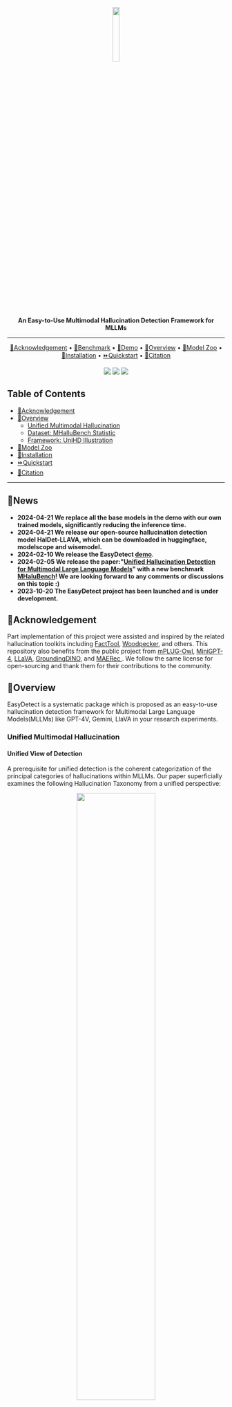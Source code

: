 <div align="center">

<img src="figs/easydetect.jpg" width="18%" height="18%">

**An Easy-to-Use Multimodal Hallucination Detection Framework for MLLMs**
 
---

<p align="center">
  <a href="#citation">🌻Acknowledgement</a> •
  <a href="https://huggingface.co/datasets/openkg/MHaluBench">🤗Benchmark</a> •
  <a href="http://easydetect.openkg.cn/">🍎Demo</a> •
  <a href="#overview">🌟Overview</a> •
  <a href="#modelzoo">🐧Model Zoo</a> •
  <a href="#installation">🔧Installation</a> •
  <a href="#quickstart">⏩Quickstart</a> •
  <a href="#citation">🚩Citation</a> 
  <!-- <a href="#contributors">🎉Contributors</a> -->
</p>

![](https://img.shields.io/badge/version-v0.1.1-blue)
![](https://img.shields.io/github/last-commit/zjunlp/EasyDetect?color=green) 
![](https://img.shields.io/badge/PRs-Welcome-red) 
<!-- [![License: MIT](https://img.shields.io/badge/License-MIT-green.svg)](https://opensource.org/licenses/MIT) -->

</div>

## Table of Contents

- <a href="#acknowledgement">🌻Acknowledgement</a>
- <a href="#overview">🌟Overview</a>
  - <a href="#unified-multimodal-hallucination">Unified Multimodal Hallucination </a>
  - <a href="#dataset-mhallubench-statistic">Dataset: MHalluBench Statistic</a>
  - <a href="#framework-uniHD-illustration">Framework: UniHD Illustration</a>
- <a href="#modelzoo">🐧Model Zoo</a>
- <a href="#installation">🔧Installation</a>
- <a href="#quickstart">⏩Quickstart</a>
- <a href="#citation">🚩Citation</a>
---
## 🔔News
- **2024-04-21 We replace all the base models in the demo with our own trained models, significantly reducing the inference time.**
- **2024-04-21 We release our open-source hallucination detection model HalDet-LLAVA, which can be downloaded in huggingface, modelscope and wisemodel.**
- **2024-02-10 We release the EasyDetect [demo](http://easydetect.openkg.cn/)**.
- **2024-02-05  We release the paper:"[Unified Hallucination Detection for Multimodal Large Language Models](https://arxiv.org/abs/2402.03190)" with a new benchmark [MHaluBench](https://huggingface.co/datasets/openkg/MHaluBench)! We are looking forward to any comments or discussions on this topic :)**
- **2023-10-20 The EasyDetect project has been launched and is under development.**

## 🌻Acknowledgement

Part implementation of this project were assisted and inspired by the related hallucination toolkits including [FactTool](https://github.com/GAIR-NLP/factool), [Woodpecker](https://github.com/BradyFU/Woodpecker), and others. 
This repository also benefits from the public project from [mPLUG-Owl](https://github.com/X-PLUG/mPLUG-Owl), [MiniGPT-4](https://github.com/Vision-CAIR/MiniGPT-4), [LLaVA](https://github.com/haotian-liu/LLaVA), [GroundingDINO](https://github.com/IDEA-Research/GroundingDINO), and [MAERec ](https://github.com/Mountchicken/Union14M). 
We follow the same license for open-sourcing and thank them for their contributions to the community.



## 🌟Overview

EasyDetect is a systematic package which is proposed as an easy-to-use hallucination detection framework for Multimodal Large Language Models(MLLMs) like GPT-4V, Gemini, LlaVA in your research experiments. 

### Unified Multimodal Hallucination

#### Unified View of Detection

A prerequisite for unified detection is the coherent categorization of the principal categories of hallucinations within MLLMs. Our paper superficially examines the following Hallucination Taxonomy from a unified perspective:

<p align="center">
<img src="figs/view.png"  width="60%" height="60%">
<img src="figs/intro.png" width="60%" height="60%">
</p>

**Figure 1:** Unified multimodal hallucination detection aims to identify and detect modality-conflicting hallucinations at
various levels such as object, attribute, and scene-text, as well as fact-conflicting hallucinations in both image-to-text and text-to-image generation.

**Modality-Conflicting Hallucination.**  MLLMs sometimes generate outputs that conflict with inputs from other modalities, leading to issues such as incorrect objects, attributes, or scene text. An example in above Figure (a) includes an MLLM inaccurately describing an athlete's uniform color, showcasing an attribute-level conflict due to MLLMs' limited ability to achieve fine-grained text-image alignment.

**Fact-Conflicting Hallucination.** Outputs from MLLMs may contradict established factual knowledge. Image-to-text models can generate narratives that stray from the actual content by incorporating irrelevant facts, while text-to-image models may produce visuals that fail to reflect the factual knowledge contained in text prompts. These discrepancies underline the struggle of MLLMs to maintain factual consistency, representing a significant challenge in the domain.

#### Fine-grained Detection Task Definition

Unified detection of multimodal hallucination necessitates the check of each image-text pair `a={v, x}`, wherein `v` denotes either the visual input provided to an MLLM, or the visual output synthesized by it. Correspondingly, `x` signifies the MLLM's generated textual response based on `v` or the textual user query for synthesizing `v`. Within this task, each `x` may contain multiple claims, denoted as $\{c_i\}\_\{i = 1 \cdots n\}$. The objective for hallucination detectors is to assess each claim from `a` to determine whether it is "hallucinatory" or "non-hallucinatory", providing a rationale for their judgments based on the provided definition of hallucination. Text hallucination detection from LLMs denotes a sub-case in this setting, where `v` is null.

### Dataset: MHalluBench Statistic

To advance this research trajectory, we introduce the meta-evaluation benchmark MHaluBench, which encompasses the content from image-to-text and text-to-image generation, aiming to rigorously assess the advancements in multimodal halluci-
nation detectors. Further statistical details about MHaluBench are provided in below Figures.

<img src="figs/datasetinfo.jpg">

**Table 1:** *A comparison of benchmarks with respect to existing fact-checking or hallucination evaluation.* "Check." indicates verifying factual consistency, "Eval." denotes evaluating hallucinations generated by different LLMs, and its response is based on different LLMs under test, while "Det." embodies the evaluation of a detector’s capability in identifying hallucinations.

<p align="center">
  <img src="figs/饼图.png" width="40%" height="40%">
</p>

**Figure 2:** *Claim-Level data statistics of MHaluBench.* "IC" signifies Image Captioning and "T2I" indicates Text-to-Image synthesis, respectively.

<p align="center">
<img src="figs/条形图.png"   width="50%" height="50%">
</p>

**Figure 3:** *Distribution of hallucination categories within hallucination-labeled claims of MHaluBench.* 

### Framework: UniHD Illustration

Addressing the key challenges in hallucination detection, we introduce a unified framework in Figure 4 that systematically tackles multimodal hallucination identification for both image-to-text and text-to-image tasks. Our framework capitalizes on the domain-specific strengths of various tools to efficiently gather multi-modal evidence for confirming hallucinations. 

<img src="figs/framework.png">

**Figure 4:** *The specific illustration of UniHD for unified multimodal hallucination detection.* 

---

## 🐧Model Zoo
You can download two versions of HalDet-LLAVA, 7b and 13b, on three platforms: HuggingFace, ModelScope, and WiseModel.
| HuggingFace |  ModelScope |  WiseModel  |
| ----------- | ----------- | ----------- |
| [HalDet-llava-7b](https://huggingface.co/zjunlp/HalDet-llava-7b)     | [HalDet-llava-7b](https://www.modelscope.cn/models/ZJUNLP/HalDet-llava-7b)       | [HalDet-llava-7b](https://www.wisemodel.cn/models/zjunlp/HalDet-llava-7b)       |
| [HalDet-llava-13b](https://huggingface.co/zjunlp/HalDet-llava-13b)   | [HalDet-llava-13b](https://www.modelscope.cn/models/ZJUNLP/HalDet-llava-13b)        | [HalDet-llava-13b](https://www.wisemodel.cn/models/zjunlp/HalDet-llava-13b)      |


## 🔧Installation

**Installation for local development:**
```
git clone https://github.com/OpenKG-ORG/EasyDetect.git
cd EasyDetect
pip install -r requirements.txt
```

**Installation for tools(GroundingDINO and MAERec):**
```
# install GroundingDINO
git clone https://github.com/IDEA-Research/GroundingDINO.git
cp -r GroundingDINO pipeline/GroundingDINO
cd pipeline/GroundingDINO/
pip install -e .
cd ..

# install MAERec
git clone https://github.com/Mountchicken/Union14M.git
cp -r Union14M/mmocr-dev-1.x pipeline/mmocr
cd pipeline/mmocr/
pip install -U openmim
mim install mmengine
mim install mmcv
mim install mmdet
pip install timm
pip install -r requirements/albu.txt
pip install -r requirements.txt
pip install -v -e .
cd ..

mkdir weights
cd weights
wget -q https://github.com/IDEA-Research/GroundingDINO/releases/download/v0.1.0-alpha/groundingdino_swint_ogc.pth
wget https://download.openmmlab.com/mmocr/textdet/dbnetpp/dbnetpp_resnet50-oclip_fpnc_1200e_icdar2015/dbnetpp_resnet50-oclip_fpnc_1200e_icdar2015_20221101_124139-4ecb39ac.pth -O dbnetpp.pth
wget https://github.com/Mountchicken/Union14M/releases/download/Checkpoint/maerec_b_union14m.pth -O maerec_b.pth
cd ..
```

---

## ⏩Quickstart

We provide example code for users to quickly get started with EasyDetect.

#### Step1: Write a configuration file in yaml format

Users can easily configure the parameters of EasyDetect in a yaml file or just quickly use the default parameters in the configuration file we provide. The path of the configuration file is EasyDetect/pipeline/config/config.yaml

```yaml
openai:
  api_key: Input your openai api key
  base_url: Input base_url, default is None
  temperature: 0.2  
  max_tokens: 1024
tool: 
  detect:
    groundingdino_config: the path of GroundingDINO_SwinT_OGC.py
    model_path: the path of groundingdino_swint_ogc.pth
    device: cuda:0
    BOX_TRESHOLD: 0.35
    TEXT_TRESHOLD: 0.25
    AREA_THRESHOLD: 0.001
  ocr:
    dbnetpp_config: the path of dbnetpp_resnet50-oclip_fpnc_1200e_icdar2015.py
    dbnetpp_path: the path of dbnetpp.pth
    maerec_config: the path of maerec_b_union14m.py
    maerec_path: the path of maerec_b.pth
    device: cuda:0
    content: word.number
    cachefiles_path: the path of cache_files to save temp images
    BOX_TRESHOLD: 0.2
    TEXT_TRESHOLD: 0.25
  google_serper:
    serper_api_key: Input your serper api key
    snippet_cnt: 10
prompts:
  claim_generate: pipeline/prompts/claim_generate.yaml
  query_generate: pipeline/prompts/query_generate.yaml
  verify: pipeline/prompts/verify.yaml
```

#### Step2: Run with the Example Code
Example Code
```python
from pipeline.run_pipeline import *
pipeline = Pipeline()
text = "The cafe in the image is named \"Hauptbahnhof\""
image_path = "./examples/058214af21a03013.jpg"
type = "image-to-text"
response, claim_list = pipeline.run(text=text, image_path=image_path, type=type)
print(response)
print(claim_list)
```



---
## 🚩Citation

Please cite our repository if you use EasyDetect in your work.

```bibtex
@article{chen23factchd,
  author       = {Xiang Chen and Duanzheng Song and Honghao Gui and Chengxi Wang and Ningyu Zhang and 
                  Jiang Yong and Fei Huang and Chengfei Lv and Dan Zhang and Huajun Chen},
  title        = {FactCHD: Benchmarking Fact-Conflicting Hallucination Detection},
  journal      = {CoRR},
  volume       = {abs/2310.12086},
  year         = {2023},
  url          = {https://doi.org/10.48550/arXiv.2310.12086},
  doi          = {10.48550/ARXIV.2310.12086},
  eprinttype    = {arXiv},
  eprint       = {2310.12086},
  biburl       = {https://dblp.org/rec/journals/corr/abs-2310-12086.bib},
  bibsource    = {dblp computer science bibliography, https://dblp.org}
}
@article{chen24unihd,
  author       = {Xiang Chen and Chenxi Wang and Yida Xue and Ningyu Zhang and Xiaoyan Yang and 
                  Qiang Li and Yue Shen and Lei Liang and Jinjie Gu and Huajun Chen},
  title        = {Unified Hallucination Detection for Multimodal Large Language Models},
  journal      = {CoRR},
  volume       = {abs/2402.03190},
  year         = {2024},
  url          = {https://doi.org/10.48550/arXiv.2402.03190},
  doi          = {10.48550/ARXIV.2402.03190},
  eprinttype    = {arXiv},
  eprint       = {2402.03190},
  biburl       = {https://dblp.org/rec/journals/corr/abs-2402-03190.bib},
  bibsource    = {dblp computer science bibliography, https://dblp.org}
}
```

---



## 🎉Contributors

<a href="https://github.com/OpenKG-ORG/EasyDetect/graphs/contributors">
  <img src="https://contrib.rocks/image?repo=OpenKG-ORG/EasyDetect" />
</a>

We will offer long-term maintenance to fix bugs, solve issues and meet new requests. So if you have any problems, please put issues to us.
